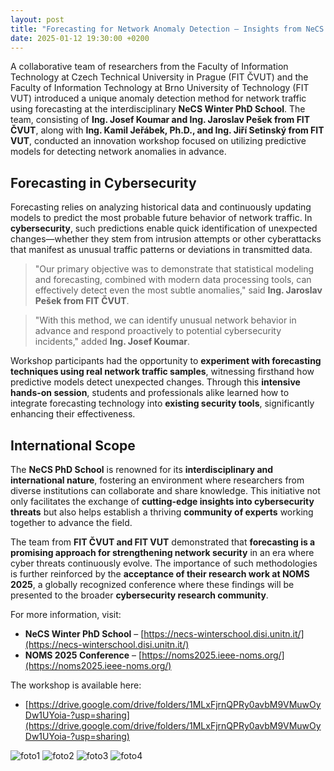 ```yaml
---
layout: post
title: "Forecasting for Network Anomaly Detection – Insights from NeCS Winter PhD School"
date: 2025-01-12 19:30:00 +0200
---
```


A collaborative team of researchers from the Faculty of Information Technology at Czech Technical University in Prague (FIT ČVUT) and the Faculty of Information Technology at Brno University of Technology (FIT VUT) introduced a unique anomaly detection method for network traffic using forecasting at the interdisciplinary **NeCS Winter PhD School**. The team, consisting of **Ing. Josef Koumar and Ing. Jaroslav Pešek from FIT ČVUT**, along with **Ing. Kamil Jeřábek, Ph.D., and Ing. Jiří Setinský from FIT VUT**, conducted an innovation workshop focused on utilizing predictive models for detecting network anomalies in advance.

## Forecasting in Cybersecurity

Forecasting relies on analyzing historical data and continuously updating models to predict the most probable future behavior of network traffic. In **cybersecurity**, such predictions enable quick identification of unexpected changes—whether they stem from intrusion attempts or other cyberattacks that manifest as unusual traffic patterns or deviations in transmitted data.

> "Our primary objective was to demonstrate that statistical modeling and forecasting, combined with modern data processing tools, can effectively detect even the most subtle anomalies," said **Ing. Jaroslav Pešek from FIT ČVUT**.

> "With this method, we can identify unusual network behavior in advance and respond proactively to potential cybersecurity incidents," added **Ing. Josef Koumar**.

Workshop participants had the opportunity to **experiment with forecasting techniques using real network traffic samples**, witnessing firsthand how predictive models detect unexpected changes. Through this **intensive hands-on session**, students and professionals alike learned how to integrate forecasting technology into **existing security tools**, significantly enhancing their effectiveness.

## International Scope

The **NeCS PhD School** is renowned for its **interdisciplinary and international nature**, fostering an environment where researchers from diverse institutions can collaborate and share knowledge. This initiative not only facilitates the exchange of **cutting-edge insights into cybersecurity threats** but also helps establish a thriving **community of experts** working together to advance the field.

The team from **FIT ČVUT and FIT VUT** demonstrated that **forecasting is a promising approach for strengthening network security** in an era where cyber threats continuously evolve. The importance of such methodologies is further reinforced by the **acceptance of their research work at NOMS 2025**, a globally recognized conference where these findings will be presented to the broader **cybersecurity research community**.

For more information, visit:

- **NeCS Winter PhD School** – [https://necs-winterschool.disi.unitn.it/](https://necs-winterschool.disi.unitn.it/)
- **NOMS 2025 Conference** – [https://noms2025.ieee-noms.org/](https://noms2025.ieee-noms.org/)

The workshop is available here:

- [https://drive.google.com/drive/folders/1MLxFjrnQPRy0avbM9VMuwOyDw1UYoia-?usp=sharing](https://drive.google.com/drive/folders/1MLxFjrnQPRy0avbM9VMuwOyDw1UYoia-?usp=sharing)

![foto1](/pictures/blog/7/1.png)
![foto2](/pictures/blog/7/2.png)
![foto3](/pictures/blog/7/3.png)
![foto4](/pictures/blog/7/4.png)

